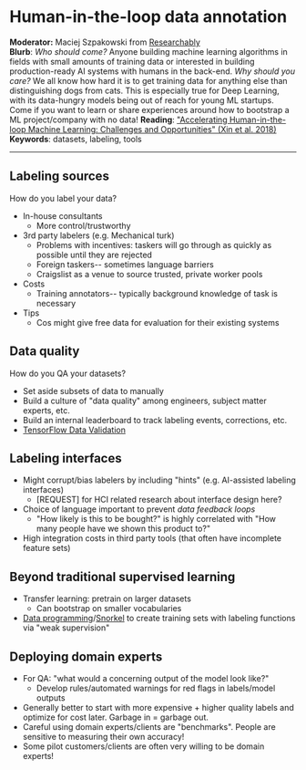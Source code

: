 # Human-in-the-loop data annotation
**Moderator:** Maciej Szpakowski from [Researchably](https://researchably.com/)  
**Blurb**: 
_Who should come?_ 
Anyone building machine learning algorithms in fields with small amounts of training data or interested in building production-ready AI systems with humans in the back-end. 
 _Why should you care?_ 
 We all know how hard it is to get training data for anything else than distinguishing dogs from cats. This is especially true for Deep Learning, with its data-hungry models being out of reach for young ML startups. Come if you want to learn or share experiences around how to bootstrap a ML project/company with no data!
**Reading**: ["Accelerating Human-in-the-loop Machine Learning: Challenges and Opportunities" (Xin et al. 2018)](https://arxiv.org/pdf/1804.05892.pdf)  
**Keywords**: datasets, labeling, tools  

---


## Labeling sources
How do you label your data?
* In-house consultants
  * More control/trustworthy
* 3rd party labelers (e.g. Mechanical turk)
  * Problems with incentives: taskers will go through as quickly as possible until they are rejected
  * Foreign taskers-- sometimes language barriers
  * Craigslist as a venue to source trusted, private worker pools
* Costs
  * Training annotators-- typically background knowledge of task is necessary
* Tips
  * Cos might give free data for evaluation for their existing systems

## Data quality
How do you QA your datasets?
 * Set aside subsets of data to manually 
 * Build a culture of "data quality" among engineers, subject matter experts, etc. 
  * Build an internal leaderboard to track labeling events, corrections, etc.
* [TensorFlow Data Validation](https://www.tensorflow.org/tfx/data_validation/get_started)

## Labeling interfaces
* Might corrupt/bias labelers by including "hints" (e.g. AI-assisted labeling interfaces)
  * [REQUEST] for HCI related research about interface design here?
* Choice of language important to prevent _data feedback loops_
  * "How likely is this to be bought?" is highly correlated with "How many people have we shown this product to?"
*  High integration costs in third party tools (that often have incomplete feature sets)

## Beyond traditional supervised learning
* Transfer learning: pretrain on larger datasets
  * Can bootstrap on smaller vocabularies
* [Data programming](https://arxiv.org/abs/1605.07723)/[Snorkel](snorkel.stanford.edu) to create training sets with labeling functions via "weak supervision"


## Deploying domain experts
* For QA: "what would a concerning output of the model look like?"
  * Develop rules/automated warnings for red flags in labels/model outputs
* Generally better to start with more expensive + higher quality labels and optimize for cost later. Garbage in = garbage out.
* Careful using domain experts/clients are "benchmarks". People are sensitive to measuring their own accuracy!
* Some pilot customers/clients are often very willing to be domain experts!

